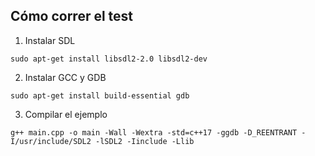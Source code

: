 ## Cómo correr el test
1. Instalar SDL
```
sudo apt-get install libsdl2-2.0 libsdl2-dev
```

2. Instalar GCC y GDB
```
sudo apt-get install build-essential gdb
```

3. Compilar el ejemplo
```
g++ main.cpp -o main -Wall -Wextra -std=c++17 -ggdb -D_REENTRANT -I/usr/include/SDL2 -lSDL2 -Iinclude -Llib
```
